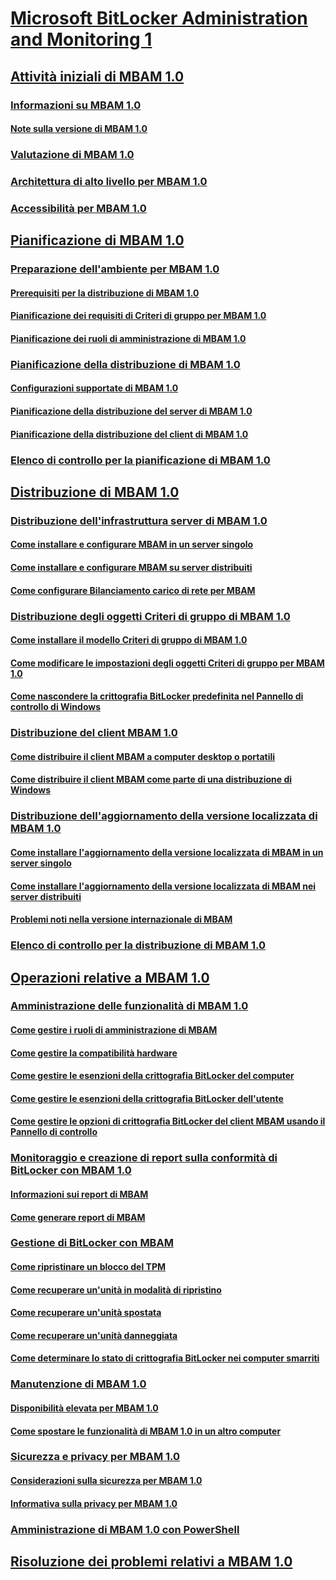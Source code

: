 # [Microsoft BitLocker Administration and Monitoring 1](index.md)
## [Attività iniziali di MBAM 1.0](getting-started-with-mbam-10.md)
### [Informazioni su MBAM 1.0](about-mbam-10.md)
#### [Note sulla versione di MBAM 1.0](release-notes-for-mbam-10.md)
### [Valutazione di MBAM 1.0](evaluating-mbam-10.md)
### [Architettura di alto livello per MBAM 1.0](high-level-architecture-for-mbam-10.md)
### [Accessibilità per MBAM 1.0](accessibility-for-mbam-10.md)
## [Pianificazione di MBAM 1.0](planning-for-mbam-10.md)
### [Preparazione dell'ambiente per MBAM 1.0](preparing-your-environment-for-mbam-10.md)
#### [Prerequisiti per la distribuzione di MBAM 1.0](mbam-10-deployment-prerequisites.md)
#### [Pianificazione dei requisiti di Criteri di gruppo per MBAM 1.0](planning-for-mbam-10-group-policy-requirements.md)
#### [Pianificazione dei ruoli di amministrazione di MBAM 1.0](planning-for-mbam-10-administrator-roles.md)
### [Pianificazione della distribuzione di MBAM 1.0](planning-to-deploy-mbam-10.md)
#### [Configurazioni supportate di MBAM 1.0](mbam-10-supported-configurations.md)
#### [Pianificazione della distribuzione del server di MBAM 1.0](planning-for-mbam-10-server-deployment.md)
#### [Pianificazione della distribuzione del client di MBAM 1.0](planning-for-mbam-10-client-deployment.md)
### [Elenco di controllo per la pianificazione di MBAM 1.0](mbam-10-planning-checklist.md)
## [Distribuzione di MBAM 1.0](deploying-mbam-10.md)
### [Distribuzione dell'infrastruttura server di MBAM 1.0](deploying-the-mbam-10-server-infrastructure.md)
#### [Come installare e configurare MBAM in un server singolo](how-to-install-and-configure-mbam-on-a-single-server-mbam-1.md)
#### [Come installare e configurare MBAM su server distribuiti](how-to-install-and-configure-mbam-on-distributed-servers-mbam-1.md)
#### [Come configurare Bilanciamento carico di rete per MBAM](how-to-configure-network-load-balancing-for-mbam.md)
### [Distribuzione degli oggetti Criteri di gruppo di MBAM 1.0](deploying-mbam-10-group-policy-objects.md)
#### [Come installare il modello Criteri di gruppo di MBAM 1.0](how-to-install-the-mbam-10-group-policy-template.md)
#### [Come modificare le impostazioni degli oggetti Criteri di gruppo per MBAM 1.0](how-to-edit-mbam-10-gpo-settings.md)
#### [Come nascondere la crittografia BitLocker predefinita nel Pannello di controllo di Windows](how-to-hide-default-bitlocker-encryption-in-the-windows-control-panel.md)
### [Distribuzione del client MBAM 1.0](deploying-the-mbam-10-client.md)
#### [Come distribuire il client MBAM a computer desktop o portatili](how-to-deploy-the-mbam-client-to-desktop-or-laptop-computers-mbam-1.md)
#### [Come distribuire il client MBAM come parte di una distribuzione di Windows](how-to-deploy-the-mbam-client-as-part-of-a-windows-deployment-mbam-1.md)
### [Distribuzione dell'aggiornamento della versione localizzata di MBAM 1.0](deploying-the-mbam-10-language-release-update.md)
#### [Come installare l'aggiornamento della versione localizzata di MBAM in un server singolo](how-to-install-the-mbam-language-update-on-a-single-server-mbam-1.md)
#### [Come installare l'aggiornamento della versione localizzata di MBAM nei server distribuiti](how-to-install-the-mbam-language-update-on-distributed-servers-mbam-1.md)
#### [Problemi noti nella versione internazionale di MBAM](known-issues-in-the-mbam-international-release-mbam-1.md)
### [Elenco di controllo per la distribuzione di MBAM 1.0](mbam-10-deployment-checklist.md)
## [Operazioni relative a MBAM 1.0](operations-for-mbam-10.md)
### [Amministrazione delle funzionalità di MBAM 1.0](administering-mbam-10-features.md)
#### [Come gestire i ruoli di amministrazione di MBAM](how-to-manage-mbam-administrator-roles-mbam-1.md)
#### [Come gestire la compatibilità hardware](how-to-manage-hardware-compatibility-mbam-1.md)
#### [Come gestire le esenzioni della crittografia BitLocker del computer](how-to-manage-computer-bitlocker-encryption-exemptions.md)
#### [Come gestire le esenzioni della crittografia BitLocker dell'utente](how-to-manage-user-bitlocker-encryption-exemptions-mbam-1.md)
#### [Come gestire le opzioni di crittografia BitLocker del client MBAM usando il Pannello di controllo](how-to-manage-mbam-client-bitlocker-encryption-options-by-using-the-control-panel-mbam-1.md)
### [Monitoraggio e creazione di report sulla conformità di BitLocker con MBAM 1.0](monitoring-and-reporting-bitlocker-compliance-with-mbam-10.md)
#### [Informazioni sui report di MBAM](understanding-mbam-reports-mbam-1.md)
#### [Come generare report di MBAM](how-to-generate-mbam-reports-mbam-1.md)
### [Gestione di BitLocker con MBAM](performing-bitlocker-management-with-mbam.md)
#### [Come ripristinare un blocco del TPM](how-to-reset-a-tpm-lockout-mbam-1.md)
#### [Come recuperare un'unità in modalità di ripristino](how-to-recover-a-drive-in-recovery-mode-mbam-1.md)
#### [Come recuperare un'unità spostata](how-to-recover-a-moved-drive-mbam-1.md)
#### [Come recuperare un'unità danneggiata](how-to-recover-a-corrupted-drive-mbam-1.md)
#### [Come determinare lo stato di crittografia BitLocker nei computer smarriti](how-to-determine-the-bitlocker-encryption-state-of-a-lost-computers-mbam-1.md)
### [Manutenzione di MBAM 1.0](maintaining-mbam-10.md)
#### [Disponibilità elevata per MBAM 1.0](high-availability-for-mbam-10.md)
#### [Come spostare le funzionalità di MBAM 1.0 in un altro computer](how-to-move-mbam-10-features-to-another-computer.md)
### [Sicurezza e privacy per MBAM 1.0](security-and-privacy-for-mbam-10.md)
#### [Considerazioni sulla sicurezza per MBAM 1.0](security-considerations-for-mbam-10.md)
#### [Informativa sulla privacy per MBAM 1.0](privacy-statement-for-mbam-10.md)
### [Amministrazione di MBAM 1.0 con PowerShell](administering-mbam-10-by-using-powershell.md)
## [Risoluzione dei problemi relativi a MBAM 1.0](troubleshooting-mbam-10.md)

